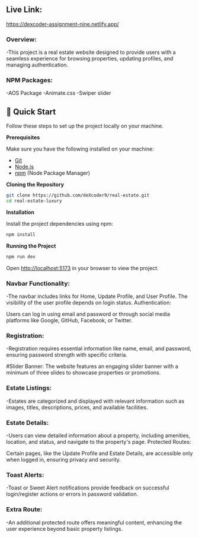## Live Link:

https://dexcoder-assignment-nine.netlify.app/

### Overview: <br />

-This project is a real estate website designed to provide users with a seamless experience for browsing properties, updating profiles, and managing authentication.

### NPM Packages:

-AOS Package
-Animate.css
-Swiper slider

## <a name="quick-start">🤸 Quick Start</a>

Follow these steps to set up the project locally on your machine.

**Prerequisites**

Make sure you have the following installed on your machine:

- [Git](https://git-scm.com/)
- [Node.js](https://nodejs.org/en)
- [npm](https://www.npmjs.com/) (Node Package Manager)

**Cloning the Repository**

```bash
git clone https://github.com/deXcoder9/real-estate.git
cd real-estate-luxury
```

**Installation**

Install the project dependencies using npm:

```bash
npm install
```

**Running the Project**

```bash
npm run dev
```

Open [http://localhost:5173](http://localhost:5173) in your browser to view the project.


### Navbar Functionality: <br />

-The navbar includes links for Home, Update Profile, and User Profile. The visibility of the user profile depends on login status.
Authentication:

Users can log in using email and password or through social media platforms like Google, GitHub, Facebook, or Twitter.

### Registration: <br />

-Registration requires essential information like name, email, and password, ensuring password strength with specific criteria.

#Slider Banner:
The website features an engaging slider banner with a minimum of three slides to showcase properties or promotions.

### Estate Listings: <br />

-Estates are categorized and displayed with relevant information such as images, titles, descriptions, prices, and available facilities.

### Estate Details: <br />

-Users can view detailed information about a property, including amenities, location, and status, and navigate to the property's page.
Protected Routes:

Certain pages, like the Update Profile and Estate Details, are accessible only when logged in, ensuring privacy and security.

### Toast Alerts: <br />

-Toast or Sweet Alert notifications provide feedback on successful login/register actions or errors in password validation.

### Extra Route: <br />

-An additional protected route offers meaningful content, enhancing the user experience beyond basic property listings.
